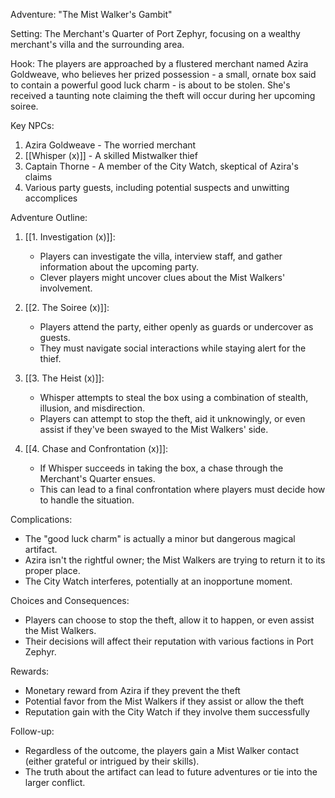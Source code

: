 Adventure: "The Mist Walker's Gambit"

Setting: The Merchant's Quarter of Port Zephyr, focusing on a wealthy merchant's villa and the surrounding area.

Hook: The players are approached by a flustered merchant named Azira Goldweave, who believes her prized possession - a small, ornate box said to contain a powerful good luck charm - is about to be stolen. She's received a taunting note claiming the theft will occur during her upcoming soiree.

Key NPCs:
1. Azira Goldweave - The worried merchant
2. [[Whisper (x)]] - A skilled Mistwalker thief
3. Captain Thorne - A member of the City Watch, skeptical of Azira's claims
4. Various party guests, including potential suspects and unwitting accomplices

Adventure Outline:

1. [[1. Investigation (x)]]:
   - Players can investigate the villa, interview staff, and gather information about the upcoming party.
   - Clever players might uncover clues about the Mist Walkers' involvement.

2. [[2. The Soiree (x)]]:
   - Players attend the party, either openly as guards or undercover as guests.
   - They must navigate social interactions while staying alert for the thief.

3. [[3. The Heist (x)]]:
   - Whisper attempts to steal the box using a combination of stealth, illusion, and misdirection.
   - Players can attempt to stop the theft, aid it unknowingly, or even assist if they've been swayed to the Mist Walkers' side.

4. [[4. Chase and Confrontation (x)]]:
   - If Whisper succeeds in taking the box, a chase through the Merchant's Quarter ensues.
   - This can lead to a final confrontation where players must decide how to handle the situation.

Complications:
- The "good luck charm" is actually a minor but dangerous magical artifact.
- Azira isn't the rightful owner; the Mist Walkers are trying to return it to its proper place.
- The City Watch interferes, potentially at an inopportune moment.

Choices and Consequences:
- Players can choose to stop the theft, allow it to happen, or even assist the Mist Walkers.
- Their decisions will affect their reputation with various factions in Port Zephyr.

Rewards:
- Monetary reward from Azira if they prevent the theft
- Potential favor from the Mist Walkers if they assist or allow the theft
- Reputation gain with the City Watch if they involve them successfully

Follow-up:
- Regardless of the outcome, the players gain a Mist Walker contact (either grateful or intrigued by their skills).
- The truth about the artifact can lead to future adventures or tie into the larger conflict.